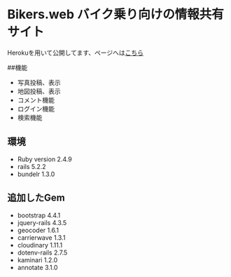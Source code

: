 # Bikers.web  バイク乗り向けの情報共有サイト

Herokuを用いて公開してます、ページへは[こちら](https://biker-app.herokuapp.com/)

##機能
* 写真投稿、表示
* 地図投稿、表示
* コメント機能
* ログイン機能
* 検索機能

## 環境
* Ruby version 2.4.9
* rails 5.2.2
* bundelr 1.3.0

## 追加したGem
* bootstrap 4.4.1
* jquery-rails 4.3.5
* geocoder 1.6.1
* carrierwave 1.3.1
* cloudinary 1.11.1
* dotenv-rails 2.7.5
* kaminari 1.2.0
* annotate 3.1.0
